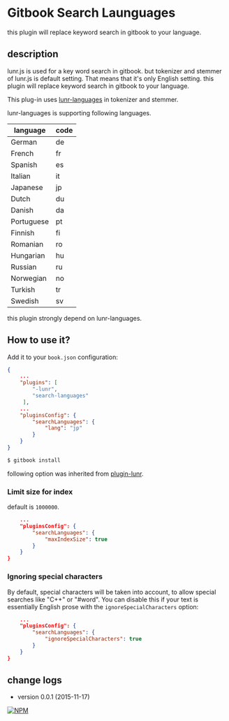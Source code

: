 # Gitbook Search Launguages

this plugin will replace keyword search in gitbook to your language.

## description

lunr.js is used for a key word search in gitbook.
but tokenizer and stemmer of lunr.js is default setting.
That means that it's only English setting.
this plugin will replace keyword search in gitbook to your language.

This plug-in uses [lunr-languages](https://github.com/MihaiValentin/lunr-languages) in tokenizer and stemmer.

lunr-languages is supporting following languages.

| language | code |
| --- | --- |
| German | de |
| French | fr |
| Spanish | es |
| Italian | it |
| Japanese | jp |
| Dutch | du |
| Danish | da |
| Portuguese | pt |
| Finnish | fi |
| Romanian | ro |
| Hungarian | hu |
| Russian | ru |
| Norwegian | no |
| Turkish | tr |
| Swedish | sv |

this plugin strongly depend on lunr-languages.

## How to use it?

Add it to your `book.json` configuration:

```json
{
	...
    "plugins": [
        "-lunr",
        "search-languages"
     ],
	...
    "pluginsConfig": {
        "searchLanguages": {
            "lang": "jp"
        }
    }
}
```

```bash
$ gitbook install
```

following option was inherited from [plugin-lunr](https://github.com/GitbookIO/plugin-lunr).

### Limit size for index

default is `1000000`.

```json
    ...
    "pluginsConfig": {
        "searchLanguages": {
            "maxIndexSize": true
        }
    }
}
```

### Ignoring special characters

By default, special characters will be taken into account, to allow special searches like "C++" or "#word".
You can disable this if your text is essentially English prose with the `ignoreSpecialCharacters` option:

```json
    ...
    "pluginsConfig": {
        "searchLanguages": {
            "ignoreSpecialCharacters": true
        }
    }
}
```

## change logs

* version 0.0.1 (2015-11-17)

[![NPM](https://nodei.co/npm/gitbook-plugin-search-languages.png?downloads=true&downloadRank=true&stars=true)](https://nodei.co/npm/gitbook-plugin-search-languages/)

